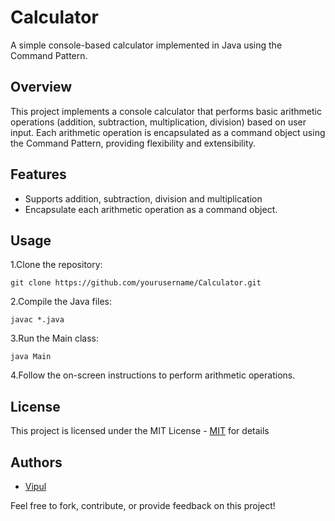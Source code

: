 
# Calculator

A simple console-based calculator implemented in Java using the Command Pattern.


## Overview

This project implements a console calculator that performs basic arithmetic operations (addition, subtraction, multiplication, division) based on user input. Each arithmetic operation is encapsulated as a command object using the Command Pattern, providing flexibility and extensibility.
## Features

- Supports addition, subtraction, division and multiplication
- Encapsulate each arithmetic operation as a command object. 


## Usage
1.Clone the repository: 

    git clone https://github.com/yourusername/Calculator.git

2.Compile the Java files:

    javac *.java

3.Run the Main class:

    java Main
4.Follow the on-screen instructions to perform arithmetic operations.

    




## License

This project is licensed under the MIT License - [MIT](https://choosealicense.com/licenses/mit/) for details


## Authors

- [Vipul](https://github.com/iamvipulpotdar)

Feel free to fork, contribute, or provide feedback on this project!
